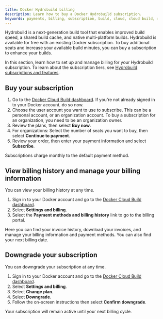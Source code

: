 ```yaml
---
title: Docker Hydrobuild billing
description: Learn how to buy a Docker Hydrobuild subscription.
keywords: payments, billing, subscription, build, cloud, cloud build, remote builder, hydrobuild
---
```


Hydrobuild is a next-generation build tool that enables improved build speed, a shared build cache, and native multi-platform builds. Hydrobuild is available for free with an existing Docker subscription. To buy additional seats and increase your available build minutes, you can buy a subscription to enhance your builds.

In this section, learn how to set up and manage billing for your Hydrobuild subscription. To learn about the subscription tiers, see [Hydrobuild subscriptions and features](../subscription/build-details.md).

## Buy your subscription

1. Go to the [Docker Cloud Build dashboard](https://www.build.docker.com). If you're not already signed in to your Docker account, do so now.
2. Choose the user account you want to use to subscribe. This can be a personal account, or an organization account. To buy a subscription for an organization, you need to be an organization owner.
3. Review the plans, then select **Buy now**.
4. For organizations: Select the number of seats you want to buy, then select **Continue to payment**.
5. Review your order, then enter your payment information and select **Subscribe**.

Subscriptions charge monthly to the default payment method.

## View billing history and manage your billing information

You can view your billing history at any time.

1. Sign in to your Docker account and go to the [Docker Cloud Build dashboard](https://www.build.docker.com).
2. Select **Settings and billing**.
3. Select the **Payment methods and billing history** link to go to the billing portal.

Here you can find your invoice history, download your invoices, and manage your billing information and payment methods. You can also find your next billing date.

## Downgrade your subscription

You can downgrade your subscription at any time.

1. Sign in to your Docker account and go to the [Docker Cloud Build dashboard](https://www.build.docker.com).
2. Select **Settings and billing**.
3. Select **Change plan**.
4. Select **Downgrade**.
5. Follow the on-screen instructions then select **Confirm downgrade**.

Your subscription will remain active until your next billing cycle.
